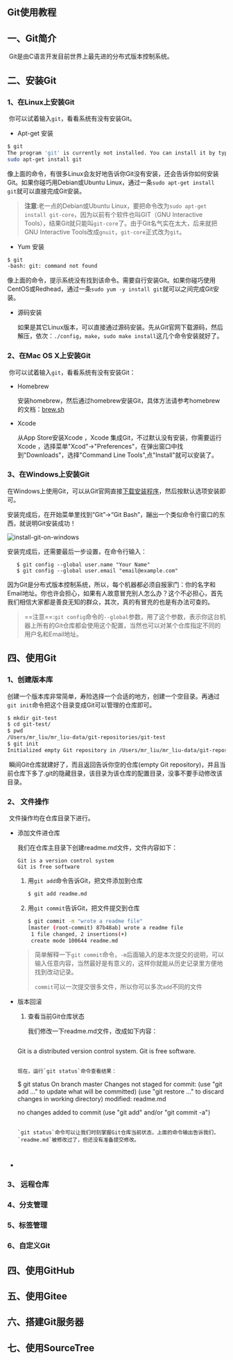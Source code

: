 ## Git使用教程

## 一、Git简介

​	Git是由C语言开发目前世界上最先进的分布式版本控制系统。



## 二、安装Git

### 1、在Linux上安装Git

​	你可以试着输入`git`，看看系统有没有安装Git。

- Apt-get 安装

```sh
$ git
The program 'git' is currently not installed. You can install it by typing:
sudo apt-get install git
```
​	像上面的命令，有很多Linux会友好地告诉你Git没有安装，还会告诉你如何安装Git。如果你碰巧用Debian或Ubuntu Linux，通过一条`sudo apt-get install git`就可以直接完成Git安装。



>  **注意**:老一点的Debian或Ubuntu Linux，要把命令改为`sudo apt-get install git-core`，因为以前有个软件也叫GIT（GNU Interactive Tools），结果Git就只能叫`git-core`了。由于Git名气实在太大，后来就把GNU Interactive Tools改成`gnuit`，`git-core`正式改为`git`。



- Yum 安装

```sh 
$ git
-bash: git: command not found
```


​	像上面的命令，提示系统没有找到该命令。需要自行安装Git。如果你碰巧使用CentOS或Redhead，通过一条`sudo yum -y install git`就可以之间完成Git安装。

- 源码安装

  如果是其它Linux版本，可以直接通过源码安装。先从Git官网下载源码，然后解压，依次：`./config`，`make`，`sudo make install`这几个命令安装就好了。

### 2、在Mac OS X上安装Git

​	你可以试着输入`git`，看看系统有没有安装Git：

- Homebrew 

  安装homebrew，然后通过homebrew安装Git，具体方法请参考homebrew的文档：[brew.sh](http://brew.sh)

- Xcode 

  从App Store安装Xcode ，Xcode 集成Git，不过默认没有安装，你需要运行Xcode ，选择菜单"Xcod"->"Preferences"，在弹出窗口中找到"Downloads"，选择"Command Line Tools",点"Install"就可以安装了。

### 3、在Windows上安装Git

   在Windows上使用Git，可以从Git官网直接[下载安装程序](https://git-scm.com/downloads)，然后按默认选项安装即可。

   安装完成后，在开始菜单里找到“Git”->“Git Bash”，蹦出一个类似命令行窗口的东西，就说明Git安装成功！

   ![install-git-on-windows](https://www.liaoxuefeng.com/files/attachments/919018718363424/0)

   安装完成后，还需要最后一步设置，在命令行输入：

```
   $ git config --global user.name "Your Name"
   $ git config --global user.email "email@example.com"
```

   因为Git是分布式版本控制系统，所以，每个机器都必须自报家门：你的名字和Email地址。你也许会担心，如果有人故意冒充别人怎么办？这个不必担心，首先我们相信大家都是善良无知的群众，其次，真的有冒充的也是有办法可查的。

   > ==注意==:`git config`命令的`--global`参数，用了这个参数，表示你这台机器上所有的Git仓库都会使用这个配置，当然也可以对某个仓库指定不同的用户名和Email地址。



## 四、使用Git

### 1、创建版本库

​	创建一个版本库非常简单，寿险选择一个合适的地方，创建一个空目录。再通过`git init`命令把这个目录变成Git可以管理的仓库即可。

```sh
$ mkdir git-test
$ cd git-test/
$ pwd
/Users/mr_liu/mr_liu-data/git-repositories/git-test
$ git init
Initialized empty Git repository in /Users/mr_liu/mr_liu-data/git-repositories/git-test/.git/
   ```

​	瞬间Git仓库就建好了，而且返回告诉你空的仓库(empty Git repository)，并且当前仓库下多了.git的隐藏目录，该目录为该仓库的配置目录，没事不要手动修改该目录。

### 2、 文件操作

​	文件操作均在仓库目录下进行。

 - 添加文件进仓库

   我们在仓库主目录下创建readme.md文件，文件内容如下：

   ```shell
   Git is a version control system
   Git is free software
   ```

   1. 用`git add`命令告诉Git，把文件添加到仓库

      ```sh
      $ git add readme.md
      ```

   2. 用`git commit`告诉Git，把文件提交到仓库

      ```sh
      $ git commit -m "wrote a readme file"
      [master (root-commit) 87b48ab] wrote a readme file
       1 file changed, 2 insertions(+)
       create mode 100644 readme.md
      ```

   > 简单解释一下`git commit`命令，`-m`后面输入的是本次提交的说明，可以输入任意内容，当然最好是有意义的，这样你就能从历史记录里方便地找到改动记录。
   >
   > `commit`可以一次提交很多文件，所以你可以多次`add`不同的文件

- 版本回滚

  1. 查看当前Git仓库状态

     我们修改一下readme.md文件，改成如下内容：

     ```
  Git is a distributed version control system.
  Git is free software.
     ```
     
     现在，运行`git status`命令查看结果：
     
     ```
     $ git status
     On branch master
     Changes not staged for commit:
       (use "git add <file>..." to update what will be committed)
       (use "git restore <file>..." to discard changes in working directory)
     	modified:   readme.md
     
     no changes added to commit (use "git add" and/or "git commit -a")
     ```
     
     `git status`命令可以让我们时刻掌握Git仓库当前状态，上面的命令输出告诉我们，`readme.md`被修改过了，但还没有准备提交修改。
     
     

- 





### 3、 远程仓库

### 4、分支管理

### 5、标签管理

### 6、自定义Git

## 四、使用GitHub

## 五、使用Gitee

## 六、搭建Git服务器

## 七、使用SourceTree



